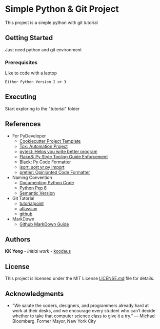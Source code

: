 # Simple Python & Git Project 

This project is a simple python with git tutorial 


## Getting Started

Just need python and git environment 
  

### Prerequisites

Like to code with a laptop 

```
Either Python Version 2 or 3
```

## Executing 

Start exploring to the "tutorial" folder


## References

- For PyDeveloper
  - [Cookiecutter Project Template](https://cookiecutter.readthedocs.io/en/latest/)
  - [Tox: Automation Project](https://tox.readthedocs.io/en/latest/)
  - [pytest: Helps you write better program](https://docs.pytest.org/en/latest/)
  - [Flake8: Py Style Tooling Guide Enforcement](https://docs.pytest.org/en/latest/)
  - [Black: Py Code Formatter](https://pypi.org/project/black/)
  - [isort: sort yr py import](https://pypi.org/project/isort/)
  - [pretier: Opinionted Code Formatter](https://github.com/prettier/prettier)  
- Naming Convention
  - [Documenting Python Code](https://realpython.com/documenting-python-code/)
  - [Python Pep 8](https://www.python.org/dev/peps/pep-0008/)
  - [Semantic Version](https://semver.org/spec/v1.0.0.html#tagging-specification-semvertag) 
- Git Tutorial
  - [tutorialpoint](https://www.tutorialspoint.com/git/git_basic_concepts.htm)
  - [atlassian](https://www.atlassian.com/git/tutorials/setting-up-a-repository)
  - [github](https://guides.github.com/activities/hello-world/)
- MarkDown
  - [Github MarkDown Guide](https://guides.github.com/features/mastering-markdown/)


## Authors

**KK Yong** - *Initial work* - [koodaus](https://github.com/kehkok)


## License

This project is licensed under the MIT License [LICENSE.md](LICENSE.md) file 
for details.


## Acknowledgments

* “We salute the coders, designers, and programmers already hard at work at 
their desks, and we encourage every student who can’t decide whether to take 
that computer science class to give it a try.” — Michael Bloomberg. Former 
Mayor, New York City